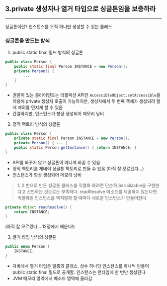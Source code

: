## 3.private 생성자나 열거 타입으로 싱글톤임을 보증하라
---
싱글톤이란? 인스턴스를 오직 하나만 생성할 수 있는 클래스
### 싱글톤을 만드는 방식
1. public static final 필드 방식의 싱글톤
```java
public class Person {
	public static final Person INSTANCE = new Person();
    private Person() {
    	...
    }
}
```
- 권한이 있는 클라이언트는 리플렉션 API인 `AccessibleObject.setAccessible`을 이용해 private 생성자 호출이 가능하지만, 생성자에서 두 번째 객체가 생성되려 할 때 예외를 던지게 할 수 있음
- 간결하지만, 인스턴스가 항상 생성되어 메모리 낭비

2. 정적 팩토리 방식의 싱글톤
```java
public class Person {
	private static final Person INSTANCE = new Person();
    private Person() { ... }
    public static Person getInstance() { return INSTANCE; }
}
```
- API를 바꾸지 않고 싱글톤이 아니게 바꿀 수 있음
- 정적 팩토리를 제네릭 싱글톤 팩토리로 만들 수 있음 (아직 잘 모르겠다...)
- 인스턴스가 항상 생성되어 메모리 낭비

> 1, 2 번으로 만든 싱글톤 클래스를 직렬화 하려면 단순히 Serializable을 구현한다고 선언하는 것으로는 부족하다.
readResolve 메소드를 제공하지 않는다면 직렬화된 인스턴스를 역직렬화 할 때마다 새로운 인스턴스가 만들어진다.
```java
private Object readResolve() {
	return INSTANCE;
} 
```
(아직 잘 모르겠다... 12장에서 배운다!)

3. 열거 타입 방식의 싱글톤
```java
public enum Person {
	INSTANCE;
}
```
- 자바에서 열거 타입은 일종의 클래스. 상수 하나당 인스턴스를 하나씩 만들어 public static final 필드로 공개함. 인스턴스는 런타임에 한 번만 생성된다.
- JVM 메모리 영역에서 메소드 영역에 올라감